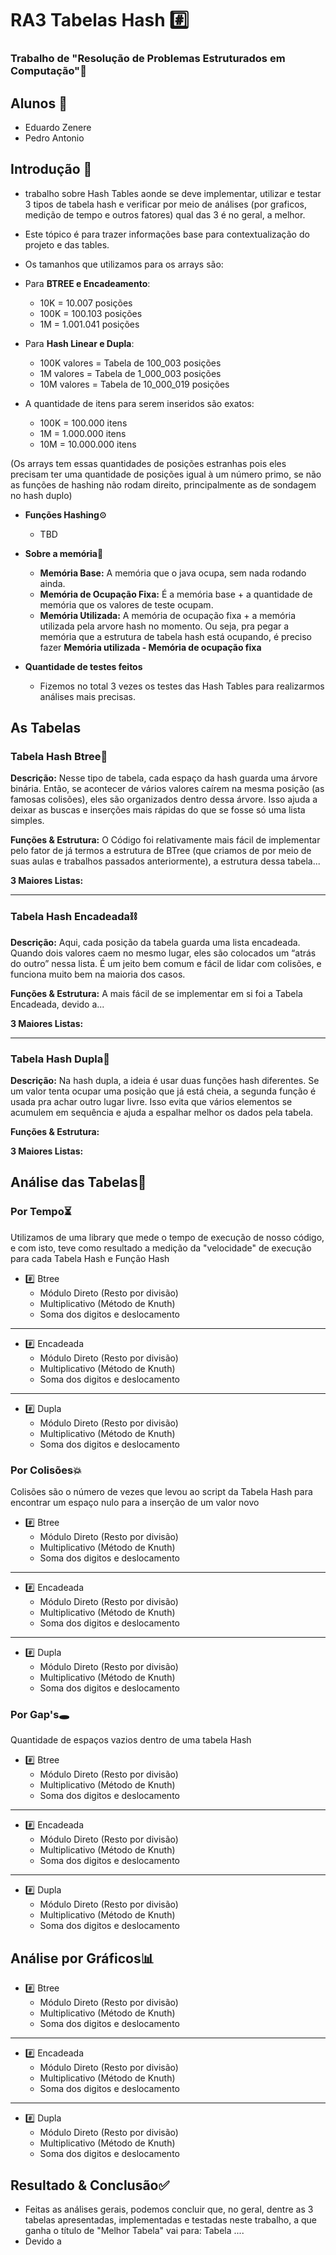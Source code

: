 # RA3 Tabelas Hash #️⃣
### Trabalho de "Resolução de Problemas Estruturados em Computação"🎲

## Alunos 👥
- Eduardo Zenere
- Pedro Antonio

## Introdução 📖
- trabalho sobre Hash Tables aonde se deve implementar, utilizar e testar 3 tipos de tabela hash e verificar por meio de análises (por graficos, medição de tempo e outros fatores) qual das 3 é no geral, a melhor.
- Este tópico é para trazer informações base para contextualização do projeto e das tables.

- Os tamanhos que utilizamos para os arrays são:
- Para **BTREE e Encadeamento**:
  - 10K = 10.007 posições
  - 100K = 100.103 posições
  - 1M = 1.001.041 posições

- Para **Hash Linear e Dupla**:
  - 100K valores = Tabela de 100_003 posições
  - 1M valores = Tabela de 1_000_003 posições
  - 10M valores = Tabela de  10_000_019 posições

- A quantidade de itens para serem inseridos são exatos:
  - 100K = 100.000 itens
  - 1M = 1.000.000 itens
  - 10M = 10.000.000 itens
 
(Os arrays tem essas quantidades de posições estranhas pois eles precisam ter uma quantidade de posições igual à um número primo, se não as funções de hashing não rodam direito, principalmente as de sondagem no hash duplo)

- **Funções Hashing**⚙
  - TBD
 
  
- **Sobre a memória**🧠
  - **Memória Base:** A memória que o java ocupa, sem nada rodando ainda.
  - **Memória de Ocupação Fixa:** É a memória base + a quantidade de memória que os valores de teste ocupam.
  - **Memória Utilizada:** A memória de ocupação fixa + a memória utilizada pela arvore hash no momento. Ou seja, pra pegar a memória que a estrutura de tabela hash está ocupando, é preciso fazer **Memória utilizada - Memória de ocupação fixa**

- **Quantidade de testes feitos**
  - Fizemos no total 3 vezes os testes das Hash Tables para realizarmos análises mais precisas.
 
    
## As Tabelas

### Tabela Hash Btree🌳
**Descrição:** Nesse tipo de tabela, cada espaço da hash guarda uma árvore binária. Então, se acontecer de vários valores caírem na mesma posição (as famosas colisões), eles são organizados dentro dessa árvore. Isso ajuda a deixar as buscas e inserções mais rápidas do que se fosse só uma lista simples.

**Funções & Estrutura:** O Código foi relativamente mais fácil de implementar pelo fator de já termos a estrutura de BTree (que criamos de por meio de suas aulas e trabalhos passados anteriormente), a estrutura dessa tabela...

**3 Maiores Listas:**

----------------------------

### Tabela Hash Encadeada⛓
**Descrição:** Aqui, cada posição da tabela guarda uma lista encadeada. Quando dois valores caem no mesmo lugar, eles são colocados um “atrás do outro” nessa lista. É um jeito bem comum e fácil de lidar com colisões, e funciona muito bem na maioria dos casos.

**Funções & Estrutura:** A mais fácil de se implementar em si foi a Tabela Encadeada, devido a...

**3 Maiores Listas:**

----------------------------

### Tabela Hash Dupla🎎
**Descrição:** Na hash dupla, a ideia é usar duas funções hash diferentes. Se um valor tenta ocupar uma posição que já está cheia, a segunda função é usada pra achar outro lugar livre. Isso evita que vários elementos se acumulem em sequência e ajuda a espalhar melhor os dados pela tabela.

**Funções & Estrutura:**

**3 Maiores Listas:**


## Análise das Tabelas🔎

### Por Tempo⏳
Utilizamos de uma library que mede o tempo de execução de nosso código, e com isto, teve como resultado a medição da "velocidade" de execução para cada Tabela Hash e Função Hash
- #️⃣ Btree
  - Módulo Direto (Resto por divisão)
  - Multiplicativo (Método de Knuth)
  - Soma dos digitos e deslocamento
    
----------------------------

- #️⃣ Encadeada
  - Módulo Direto (Resto por divisão)
  - Multiplicativo (Método de Knuth)
  - Soma dos digitos e deslocamento
    
----------------------------

 
- #️⃣ Dupla
  - Módulo Direto (Resto por divisão)
  - Multiplicativo (Método de Knuth)
  - Soma dos digitos e deslocamento


  
### Por Colisões💥
Colisões são o número de vezes que levou ao script da Tabela Hash para encontrar um espaço nulo para a inserção de um valor novo
- #️⃣ Btree
  - Módulo Direto (Resto por divisão)
  - Multiplicativo (Método de Knuth)
  - Soma dos digitos e deslocamento
    
----------------------------

- #️⃣ Encadeada
  - Módulo Direto (Resto por divisão)
  - Multiplicativo (Método de Knuth)
  - Soma dos digitos e deslocamento
    
----------------------------

- #️⃣ Dupla
  - Módulo Direto (Resto por divisão)
  - Multiplicativo (Método de Knuth)
  - Soma dos digitos e deslocamento

### Por Gap's🕳
Quantidade de espaços vazios dentro de uma tabela Hash
- #️⃣ Btree
  - Módulo Direto (Resto por divisão)
  - Multiplicativo (Método de Knuth)
  - Soma dos digitos e deslocamento

----------------------------

- #️⃣ Encadeada
  - Módulo Direto (Resto por divisão)
  - Multiplicativo (Método de Knuth)
  - Soma dos digitos e deslocamento
    
----------------------------

- #️⃣ Dupla
  - Módulo Direto (Resto por divisão)
  - Multiplicativo (Método de Knuth)
  - Soma dos digitos e deslocamento
    

## Análise por Gráficos📊

- #️⃣ Btree
  - Módulo Direto (Resto por divisão)
  - Multiplicativo (Método de Knuth)
  - Soma dos digitos e deslocamento
    
----------------------------

- #️⃣ Encadeada
  - Módulo Direto (Resto por divisão)
  - Multiplicativo (Método de Knuth)
  - Soma dos digitos e deslocamento
    
----------------------------

- #️⃣ Dupla
  - Módulo Direto (Resto por divisão)
  - Multiplicativo (Método de Knuth)
  - Soma dos digitos e deslocamento

## Resultado & Conclusão✅
- Feitas as análises gerais, podemos concluir que, no geral, dentre as 3 tabelas apresentadas, implementadas e testadas neste trabalho, a que ganha o título de "Melhor Tabela" vai para: Tabela ....
- Devido a
  
